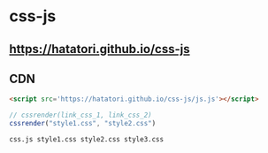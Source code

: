 # css-js

## https://hatatori.github.io/css-js

## CDN
```html
<script src='https://hatatori.github.io/css-js/js.js'></script>
```

```js
// cssrender(link_css_1, link_css_2)
cssrender("style1.css", "style2.css")
```

```nodejs
css.js style1.css style2.css style3.css
```
